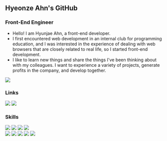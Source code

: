 ## Hyeonze Ahn's GitHub
### Front-End Engineer
- Hello! I am Hyunjae Ahn, a front-end developer.
- I first encountered web development in an internal club for programming education, and I was interested in the experience of dealing with web browsers that are closely related to real life, so I started front-end development.
- I like to learn new things and share the things I've been thinking about with my colleagues. I want to experience a variety of projects, generate profits in the company, and develop together.

<img src="https://github-readme-stats.vercel.app/api?username=hyeonze&theme=radical&show_icons=true&hide=stars,issues" />

### Links
<a href="https://drive.google.com/file/d/11C3p2S4Xt_a_uX-FghmW_iKRIiiTaLTA/view?usp=sharing"><img src="https://img.shields.io/badge/Resume-0052CC?style=flat-square"/></a>
<a href="https://velog.io/@hyeonze"><img src="https://img.shields.io/badge/Velog-20C997?style=flat-square&logo=velog&logoColor=white"/></a>
### Skills
<img src="https://img.shields.io/badge/React/ReactNative-20232A?style=flat-square&logo=react&logoColor=61DAFB"/></a>
<img src="https://img.shields.io/badge/JavaScript-F7DF1E?style=flat-square&logo=JavaScript&logoColor=white"/></a>
<img src="https://img.shields.io/badge/HTML5-E34F26?style=flat-square&logo=HTML5&logoColor=white"/></a>
<img src="https://img.shields.io/badge/CSS3-1572B6?style=flat-square&logo=CSS3&logoColor=white"/></br>
<img src="https://img.shields.io/badge/C-20232A?style=flat-square&logo=c&logoColor=61DAFB"/></a>
<img src="https://img.shields.io/badge/Github-20232A?style=flat-square&logo=github&logoColor=fff"/></a>
<img src="https://img.shields.io/badge/Figma-00F700?style=flat-square&logo=figma"/></a>
<img src="https://img.shields.io/badge/Slack-20232A?style=flat-square&logo=slack"/></a>
<img src="https://img.shields.io/badge/Trello-20232A?style=flat-square&logo=trello"/></a>
